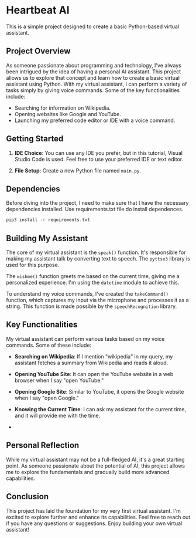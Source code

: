 # Heartbeat AI

This is a simple project designed to create a basic Python-based virtual assistant. 

## Project Overview

As someone passionate about programming and technology, I've always been intrigued by the idea of having a personal AI assistant. This project allows us to explore that concept and learn how to create a basic virtual assistant using Python. With my virtual assistant, I can perform a variety of tasks simply by giving voice commands. Some of the key functionalities include:

- Searching for information on Wikipedia.
- Opening websites like Google and YouTube.
- Launching my preferred code editor or IDE with a voice command.

## Getting Started

1. **IDE Choice**: You can use any IDE you prefer, but in this tutorial, Visual Studio Code is used. Feel free to use your preferred IDE or text editor.

2. **File Setup**: Create a new Python file named `main.py`.

## Dependencies
Before diving into the project, I need to make sure that I have the necessary dependencies installed. Use requirements.txt file do install dependences.
```bash
pip3 install -r requirements.txt
```

## Building My Assistant

The core of my virtual assistant is the `speak()` function. It's responsible for making my assistant talk by converting text to speech. The `pyttsx3` library is used for this purpose.

The `wishme()` function greets me based on the current time, giving me a personalized experience. I'm using the `datetime` module to achieve this.

To understand my voice commands, I've created the `takeCommand()` function, which captures my input via the microphone and processes it as a string. This function is made possible by the `speechRecognition` library.

## Key Functionalities

My virtual assistant can perform various tasks based on my voice commands. Some of these include:

- **Searching on Wikipedia**: If I mention "wikipedia" in my query, my assistant fetches a summary from Wikipedia and reads it aloud.

- **Opening YouTube Site**: It can open the YouTube website in a web browser when I say "open YouTube."

- **Opening Google Site**: Similar to YouTube, it opens the Google website when I say "open Google."

- **Knowing the Current Time**: I can ask my assistant for the current time, and it will provide me with the time.
- 

## Personal Reflection

While my virtual assistant may not be a full-fledged AI, it's a great starting point. As someone passionate about the potential of AI, this project allows me to explore the fundamentals and gradually build more advanced capabilities.

## Conclusion

This project has laid the foundation for my very first virtual assistant. I'm excited to explore further and enhance its capabilities. Feel free to reach out if you have any questions or suggestions. Enjoy building your own virtual assistant!
